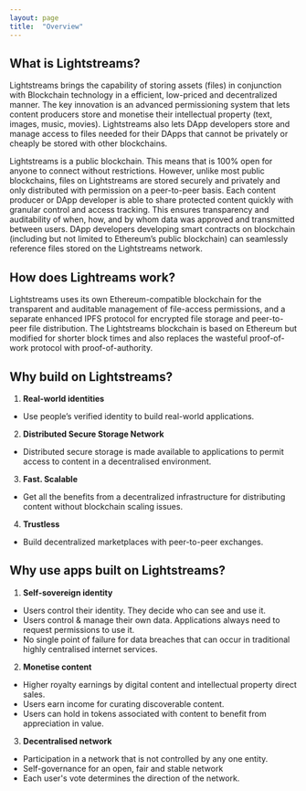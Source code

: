 ```yaml
---
layout: page
title:  "Overview"
---
```


## What is Lightstreams?

Lightstreams brings the capability of storing assets (files) in conjunction with Blockchain technology in a efficient, low-priced and decentralized manner. The key innovation is an advanced permissioning system that lets content producers store and monetise their intellectual property (text, images, music, movies). Lightstreams also lets DApp developers store and manage access to files needed for their DApps that cannot be privately or cheaply be stored with other blockchains.

Lightstreams is a public blockchain. This means that is 100% open for anyone to connect without restrictions. However, unlike most public blockchains, files on Lightstreams are stored securely and privately and only distributed with permission on a peer-to-peer basis. Each content producer or DApp developer is able to share protected content quickly with granular control and access tracking. This ensures transparency and auditability of when, how, and by whom data was approved and transmitted between users.  DApp developers developing smart contracts on blockchain (including but not limited to Ethereum’s public blockchain) can seamlessly reference files stored on the Lightstreams network.

## How does Lightreams work?

Lightstreams uses its own Ethereum-compatible blockchain for the transparent and auditable management of file-access permissions, and a separate enhanced IPFS protocol for encrypted file storage and peer-to-peer file distribution.  The Lightstreams blockchain is based on Ethereum but modified for shorter block times and also replaces the wasteful proof-of-work protocol with proof-of-authority.

## Why build on Lightstreams?

1. __Real-world identities__
- Use people’s verified identity to build real-world applications.
2. __Distributed Secure Storage Network__ 
- Distributed secure storage is made available to applications to permit access to content in a decentralised environment. 
3. __Fast. Scalable__
- Get all the benefits from a decentralized infrastructure for distributing content without blockchain scaling issues.
4. __Trustless__
- Build decentralized marketplaces with peer-to-peer exchanges. 

## Why use apps built on Lightstreams?

1. __Self-sovereign identity__
- Users control their identity. They decide who can see and use it. 
- Users control & manage their own data. Applications always need to request permissions to use it.
- No single point of failure for data breaches that can occur in traditional highly centralised internet services.

2. __Monetise content__
- Higher royalty earnings by digital content and intellectual property direct sales.
- Users earn income for curating discoverable content.
- Users can hold in tokens associated with content to benefit from appreciation in value.

3. __Decentralised network__
- Participation in a network that is not controlled by any one entity.
- Self-governance for an open, fair and stable network
- Each user's vote determines the direction of the network.



